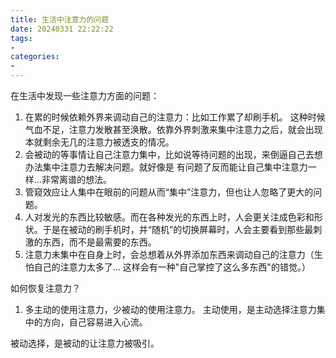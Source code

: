 ```yaml
---
title: 生活中注意力的问题
date: 20240331 22:22:22
tags:
-
categories:
-
---
```


在生活中发现一些注意力方面的问题：
1. 在累的时候依赖外界来调动自己的注意力：比如工作累了却刷手机。
    这种时候气血不足，注意力发散甚至涣散。依靠外界刺激来集中注意力之后，就会出现本就剩余无几的注意力被透支的情况。
2. 会被动的等事情让自己注意力集中，比如说等待问题的出现，来倒逼自己去想办法集中注意力去解决问题。就好像是 有问题了反而能让自己集中注意力一样...非常离谱的想法。
3. 管窥效应让人集中在眼前的问题从而“集中”注意力，但也让人忽略了更大的问题。
4. 人对发光的东西比较敏感。而在各种发光的东西上时，人会更关注成色彩和形状。于是在被动的刷手机时，并“随机”的切换屏幕时，人会主要看到那些最刺激的东西，而不是最需要的东西。
5. 注意力未集中在自身上时，会总想着从外界添加东西来调动自己的注意力（生怕自己的注意力太多了...   这样会有一种"自己掌控了这么多东西"的错觉。）

如何恢复注意力？
1. 多主动的使用注意力，少被动的使用注意力。
主动使用，是主动选择注意力集中的方向，自己容易进入心流。

被动选择，是被动的让注意力被吸引。





